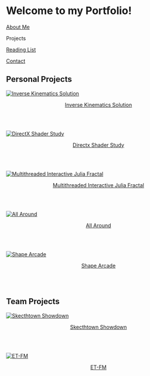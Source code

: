 # Welcome to my Portfolio!

<a href="https://twood27897.github.io/pages/about.html" rel="About Me">About Me</a>
<br>

Projects
<br>

<a href="https://twood27897.github.io/pages/reading-list.html" rel="Reading List">Reading List</a>
<br>

<a href="https://twood27897.github.io/pages/contact.html" rel="Contact">Contact</a>
<br>

## Personal Projects

[![Inverse Kinematics Solution](http://twood27897.github.io/assets/inversekinematicsthumbnail.png)](https://twood27897.github.io/pages/inverse-kinematics.html)<br>
<p align="center">
<a href="https://twood27897.github.io/pages/inverse-kinematics.html" rel="Inverse Kinematics Solution">Inverse Kinematics Solution</a>
</p><br><br>

[![DirectX Shader Study](http://twood27897.github.io/assets/directxthumbnail.png)](https://twood27897.github.io/pages/directx.html)<br>
<p align="center">
<a href="https://twood27897.github.io/pages/directx.html" rel="Directx Shader Study">Directx Shader Study</a>
</p><br><br>

[![Multithreaded Interactive Julia Fractal](http://twood27897.github.io/assets/fractalthumbnail.png)](https://twood27897.github.io/pages/multithreaded-julia.html)<br>
<p align="center">
<a href="https://twood27897.github.io/pages/multithreaded-julia.html" rel="Multithreaded Interactive Julia Fractal">Multithreaded Interactive Julia Fractal</a>
</p><br><br>

[![All Around](http://twood27897.github.io/assets/allaroundthumbnail.png)](https://twood27897.github.io/pages/all-around.html)<br>
<p align="center">
<a href="https://twood27897.github.io/pages/all-around.html" rel="All Around">All Around</a>
</p><br><br>

[![Shape Arcade](http://twood27897.github.io/assets/shapearcadethumbnail.png)](https://twood27897.github.io/pages/shape-arcade.html)<br>
<p align="center">
<a href="https://twood27897.github.io/pages/shape-arcade.html" rel="Shape Arcade">Shape Arcade</a>
</p><br><br>

## Team Projects

[![Skecthtown Showdown](http://twood27897.github.io/assets/sketchtownthumbnail.png)](https://twood27897.github.io/pages/sketchtown-showdown.html)<br>
<p align="center">
<a href="https://twood27897.github.io/pages/sketchtown-showdown.html" rel="Skecthtown Showdown">Skecthtown Showdown</a>
</p><br><br>

[![ET-FM](http://twood27897.github.io/assets/etfmthumbnail.png)](https://twood27897.github.io/pages/et-fm.html)<br>
<p align="center">
<a href="https://twood27897.github.io/pages/et-fm.html" rel="ET-FM">ET-FM</a>
</p><br><br>

